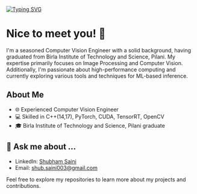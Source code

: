 [![Typing SVG](https://readme-typing-svg.demolab.com?font=Fira+Code&size=18&duration=4000&pause=1000&color=33F782&multiline=true&random=false&width=464&lines=Hello!+my+name+is+Shubham;I+am+a+senior+systems+engineer;I+specialize+image+processing+and+computer+vision)](https://git.io/typing-svg)

# Nice to meet you! 👋

I'm a seasoned Computer Vision Engineer with a solid background, having graduated from Birla Institute of Technology and Science, Pilani. My expertise primarily focuses on Image Processing and Computer Vision. Additionally, I'm passionate about high-performance computing and currently exploring various tools and techniques for ML-based inference.

## About Me

- 🌐 Experienced Computer Vision Engineer
- 💻 Skilled in C++(14,17), PyTorch, CUDA, TensorRT, OpenCV
- 🎓 Birla Institute of Technology and Science, Pilani graduate

## 💬 **Ask me about ...**
- LinkedIn: [Shubham Saini](https://www.linkedin.com/in/shubham-saini003/)
- Email: shub.saini003@gmail.com

Feel free to explore my repositories to learn more about my projects and contributions.


<!--
**ShubhamSaini01/ShubhamSaini01** is a ✨ _special_ ✨ repository because its `README.md` (this file) appears on your GitHub profile.

Here are some ideas to get you started:

- 🔭 I’m currently working on ...
- 🌱 I’m currently learning ...
- 👯 I’m looking to collaborate on ...
- 🤔 I’m looking for help with ...
- 💬 Ask me about ...
- 📫 How to reach me: ...
- 😄 Pronouns: ...
- ⚡ Fun fact: ...
-->
